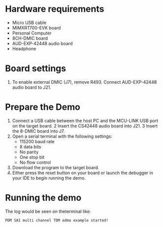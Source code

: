 Hardware requirements
=====================
- Micro USB cable
- MIMXRT700-EVK board
- Personal Computer
- 8CH-DMIC board
- AUD-EXP-42448 audio board
- Headphone

Board settings
============
1. To enable external DMIC (J7), remove R493.
Connect AUD-EXP-42448 audio board to J21.

Prepare the Demo
===============
1.  Connect a USB cable between the host PC and the MCU-LINK USB port on the target board.
2   Insert the CS42448 audio board into J21.
3   Insert the 8-DMIC board into J7.
4.  Open a serial terminal with the following settings:
    - 115200 baud rate
    - 8 data bits
    - No parity
    - One stop bit
    - No flow control
5.  Download the program to the target board.
6.  Either press the reset button on your board or launch the debugger in your IDE to begin running the demo.

Running the demo
================
The log would be seen on theterminal like:
~~~~~~~~~~~~~~~~~~~~~~~~~~~~~~~~~~~
PDM SAI multi channel TDM edma example started!
~~~~~~~~~~~~~~~~~~~~~~~~~~~~~~~~~~~